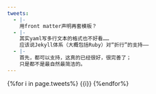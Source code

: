 ```yaml
---
tweets:
  - |-
    用front matter声明再套模板？
  - |-
    其实yaml写多行文本的格式也不好看……
    应该说Jekyll体系（大概包括Ruby）对“折行”的支持——
  - |-
    首先，都可以支持，这真的已经很好，很完善了；
    只是都不是最自然最简洁的。
---
```

{%for i in page.tweets%}
{{i}}
{%endfor%}